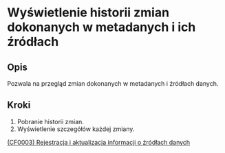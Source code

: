 # Wyświetlenie historii zmian dokonanych w metadanych i ich źródłach

## Opis
Pozwala na przegląd zmian dokonanych w metadanych i źródłach danych.

## Kroki
1. Pobranie historii zmian.
2. Wyświetlenie szczegółów każdej zmiany.

[(CF0003) Rejestracja i aktualizacja informacji o źródłach danych](../../3.wizja.systemu/3.3.cechy.funkcjonalne/cechy.funkcjonalne/CF0003.md)